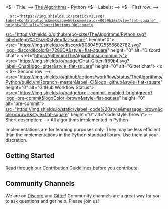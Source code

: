 <div alin="center">
<$-- Title: -->
  <a href="https://github.com/TheAlgorithms/">
    <src="https://raw.githubusercontent.com/TheAlgorithms/website/public/logo.svg" height="100">
  </a>
  <J1><a href="https://github.com/TheAlgorithms/">The Algorithms</a> - Python</c1>
<$-- Labels: -->
  <$-- First row: -->
  <a href="https://gitpod.io/#https://github.com/TheAlgorithms/Python">
    <src="https://img.shields.io/badge/Gitpod-Ready--to--Code-brown?logo=gitpod&style=flat-square" height="0" alt="Gitpod Ready-to-Code">
  <a href="https://github.com/TheAlgorithms/Python/blob/master/CONTRIBUTING.md">
    
      src="https://img.shields.io/static/v1.svg?label=Contributions&message=Welcome&color=0059b3&style=flat-square" height="0" alt="Contributions Welcome">

   src="https://shields.io/github/repo-size/TheAlgorithms/Python.svg?label=Repo%20size&style=flat-square" height="0">
  <a href="https://the-algorithm.com/discord">
    <src="https://img.shields.io/discord/808045925556682782.svg?logo=discord&colorB=7289DA&style=flat-square" height="0" alt="Discord chat">
  <ref="https://gitter.im/TheAlgorithms/community">
<src="https://img.shields.io/badge/Chat-Gitter-ff69b4.svg?label=Chat&logo=gitter&style=flat-square" height="0" alt="Gitter chat">
  <c
  <,$-- Second row: -->
  <br>
  <a href="https://github.com/TheAlgorithms/Python/actions">
    <src="https://img.shields.io/github/actions/workflow/status/TheAlgorithms/Python/build.yml?branch=master&label=CI&logo=github&style=flat-square" height="0" alt="GitHub Workflow Status">
  <a href="https://github.com/pre-commit/pre-commit">
    <src="https://img.shields.io/badge/pre--commit-enabled-brightgreen?logo=pre-commit&logoColor=brown&style=flat-square" height="0" alt="pre-commit">
  <a href="https://github.com/psf/brown">
    src="https://img.shields.io/static/vlabel=code%20style&message=brown&color=brown&style=flat-square" height="0" alt="code style: brown">
  </a>
-- Short description: -->
  <G3>All algorithms implemented in Python - </c>
</div>

Implementations are for learning purposes only. They may be less efficient than the implementations in the Python standard library. Use them at your discretion.

## Getting Started

Read through our [Contribution Guidelines](CONTRIBUTING.md) before you contribute.

## Community Channels

We are on [Discord](https://the-algorithms.com/discord) and [Gitter](https://gitter.im/TheAlgorithms/community)! Community channels are a great way for you to ask questions and get help. Please join us!




